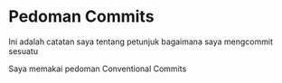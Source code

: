 # Pedoman Commits

Ini adalah catatan saya tentang petunjuk bagaimana saya mengcommit sesuatu

Saya memakai pedoman Conventional Commits
